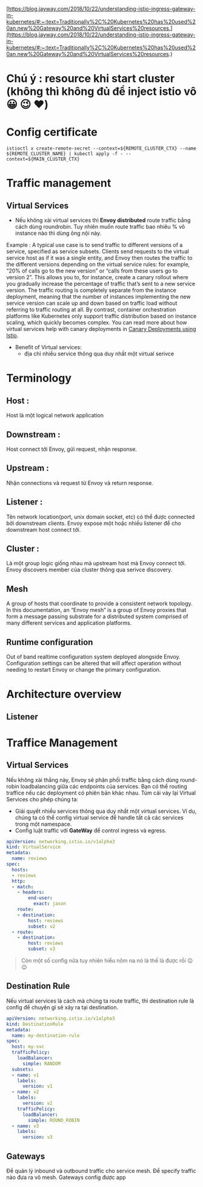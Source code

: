[https://blog.jayway.com/2018/10/22/understanding-istio-ingress-gateway-in-kubernetes/#:~:text=Traditionally%2C%20Kubernetes%20has%20used%20an,new%20Gateway%20and%20VirtualServices%20resources.](https://blog.jayway.com/2018/10/22/understanding-istio-ingress-gateway-in-kubernetes/#:~:text=Traditionally%2C%20Kubernetes%20has%20used%20an,new%20Gateway%20and%20VirtualServices%20resources.)
# Chú ý : resource khi start cluster (không thì không đủ để inject istio vô :grinning: :wink: :heart:)
# Config certificate

```
istioctl x create-remote-secret --context=${REMOTE_CLUSTER_CTX} --name ${REMOTE_CLUSTER_NAME} | kubectl apply -f - --context=${MAIN_CLUSTER_CTX}
```
# Traffic management
## Virtual Services
- Nếu không xài virtual services thì **Envoy distributed** route traffic bằng cách dùng roundrobin. Tuy nhiên muốn route traffic bao nhiêu % vô instance nào thì dùng ông nội này.

Example :
A typical use case is to send traffic to different versions of a service, specified as service subsets. Clients send requests to the virtual service host as if it was a single entity, and Envoy then routes the traffic to the different versions depending on the virtual service rules: for example, “20% of calls go to the new version” or “calls from these users go to version 2”. This allows you to, for instance, create a canary rollout where you gradually increase the percentage of traffic that’s sent to a new service version. The traffic routing is completely separate from the instance deployment, meaning that the number of instances implementing the new service version can scale up and down based on traffic load without referring to traffic routing at all. By contrast, container orchestration platforms like Kubernetes only support traffic distribution based on instance scaling, which quickly becomes complex. You can read more about how virtual services help with canary deployments in [Canary Deployments using Istio](https://istio.io/latest/blog/2017/0.1-canary/).

- Benefit of Virtual services:
	-  địa chỉ nhiều service thông qua duy nhất một virtual serivce

# Terminology
## Host :
Host là một logical network application
## Downstream :
Host connect tới Envoy, gửi request, nhận response.
## Upstream :
Nhận connections và request từ Envoy và return response.
## Listener :
Tên network location(port, unix domain socket, etc) có thể được connected bởi downstream clients. Envoy expose một hoặc nhiều listener để cho downstream host connect tới.
## Cluster :
Là một group logic giống nhau mà upstream host mà Envoy connect tới. Envoy discovers member của cluster thông qua serivce discovery.

## Mesh
 A group of hosts that coordinate to provide a consistent network topology. In this documentation, an “Envoy mesh” is a group of Envoy proxies that form a message passing substrate for a distributed system comprised of many different services and application platforms.
## Runtime configuration
 Out of band realtime configuration system deployed alongside Envoy. Configuration settings can be altered that will affect operation without needing to restart Envoy or change the primary configuration.
# Architecture overview
## Listener

# Traffice Management
## Virtual Services
Nếu không xài thằng này, Envoy sẽ phân phối traffic bằng cách dùng round-robin loadbalancing giữa các endpoints của services. Bạn có thể routing traffice nếu các deployment có phiên bản khác nhau.
Túm cái váy lại Virtual Services cho phép chúng ta:
- Giải quyết nhiều services thông qua duy nhất một virtual services. Ví dụ, chúng ta có thể config virtual service để handle tất cả các services trong một namespace. 
- Config luật traffic với **GateWay** để control ingress và egress.
```yaml
apiVersion: networking.istio.io/v1alpha3
kind: VirtualService
metadata:
  name: reviews
spec:
  hosts:
  - reviews
  http:
  - match:
    - headers:
        end-user:
          exact: jason
    route:
    - destination:
        host: reviews
        subset: v2
  - route:
    - destination:
        host: reviews
        subset: v3
```
> Còn một số config nữa tuy nhiên hiểu nôm na nó là thế là được rồi :wink: :wink:

## Destination Rule
Nếu virtual services là cách mà chúng ta route traffic, thì destination rule là config để chuyện gì sẽ xảy ra tại destination.
```yaml
apiVersion: networking.istio.io/v1alpha3
kind: DestinationRule
metadata:
  name: my-destination-rule
spec:
  host: my-svc
  trafficPolicy:
    loadBalancer:
      simple: RANDOM
  subsets:
  - name: v1
    labels:
      version: v1
  - name: v2
    labels:
      version: v2
    trafficPolicy:
      loadBalancer:
        simple: ROUND_ROBIN
  - name: v3
    labels:
      version: v3
```
## Gateways
Để quản lý inbound và outbound traffic cho service mesh. Để specify traffic nào đưa ra vô mesh. Gateways config được app
<!--stackedit_data:
eyJoaXN0b3J5IjpbLTg0Nzk2NDk4LDc4MDc2NDAyNSwxNzA1OT
IwMzgxLC0yNjg5NTM1MjMsLTQ2MTAyNTI1OCwxNzExMjE1NjQ1
LDgyNjIzMjI0NiwxNzM4MjA2MTIsODk1ODAwOTAzLDE1ODc3Mz
g1ODgsMzQ0MjI4NzMyLDIwMDA1NzA0NjEsMTE5MTQ0MDUxLDY5
OTQ3MDU3NCwtMTg2MjIzMDk4NF19
-->